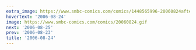 ```yaml
---
extra_image: https://www.smbc-comics.com/comics/1448565996-20060824after.png
hovertext: '2006-08-24'
image: https://www.smbc-comics.com/comics/20060824.gif
next: '2006-08-25'
prev: '2006-08-23'
title: '2006-08-24'
---
```

